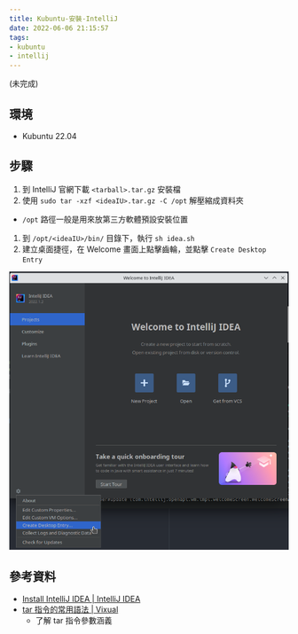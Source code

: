 ```yaml
---
title: Kubuntu-安裝-IntelliJ
date: 2022-06-06 21:15:57
tags:
- kubuntu
- intellij
---
```


(未完成)

## 環境
- Kubuntu 22.04

## 步驟
1. 到 IntelliJ 官網下載 `<tarball>.tar.gz` 安裝檔
1. 使用 `sudo tar -xzf <ideaIU>.tar.gz -C /opt` 解壓縮成資料夾
  - `/opt` 路徑一般是用來放第三方軟體預設安裝位置
1. 到 `/opt/<ideaIU>/bin/` 目錄下，執行 `sh idea.sh`
1. 建立桌面捷徑，在 Welcome 畫面上點擊齒輪，並點擊 `Create Desktop Entry`

  ![intellij_create_desktop_entry](./images/intellij_create_desktop_entry.png)

## 參考資料
- [Install IntelliJ IDEA | IntelliJ IDEA](https://www.jetbrains.com/help/idea/installation-guide.html#standalone)
- [tar 指令的常用語法 | Vixual](http://www.vixual.net/blog/archives/127)
  - 了解 tar 指令參數涵義

